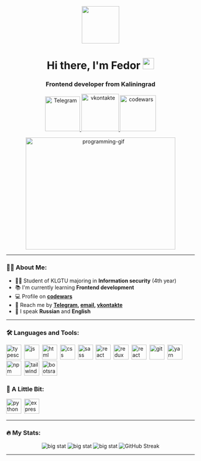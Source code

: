 <div id="header" align="center">
    <img src="https://media.giphy.com/media/v1.Y2lkPTc5MGI3NjExejhuYWJmeHFoYWk5eTRiajh4b2RjZDEwdGZ1OGh3NDM2ZzAzczJkaiZlcD12MV9pbnRlcm5hbF9naWZfYnlfaWQmY3Q9Zw/QXwtfadqo7wbfmT46H/giphy.gif" width="100"/>
    <h1>
    Hi there, I'm Fedor
    <img src="https://media.giphy.com/media/hvRJCLFzcasrR4ia7z/giphy.gif" width="30px"/>
    </h1>
    <h3>Frontend developer from Kaliningrad</h3>
</div>
<div id="socials" align="center">
    <a href="telegram-url">
        <img src="https://img.shields.io/badge/Telegram-2CA5E0?style=for-the-badge&logo=telegram&logoColor=white" alt="Telegram" width="93"/>
    </a>
        <a href="vkontakte-url">
        <img src="https://img.shields.io/badge/вконтакте-%232E87FB.svg?&style=for-the-badge&logo=vk&logoColor=white" alt="vkontakte" width="100" />
    </a>
        <a href="codewars-url">
        <img src="https://img.shields.io/badge/Codewars-B1361E?style=for-the-badge&logo=Codewars&logoColor=white" alt="codewars" width="96"/>
    </a>
</div>

&#13;

<div id="header-gif" align="center">
    <img src="https://media.giphy.com/media/Ad91OoLyqki6f0ICEe/giphy.gif" alt="programming-gif" width="400" height="300" />
</div>

---

### :man_technologist: About Me:

- :man_student: Student of KLGTU majoring in **Information security** (4th year)
- :books: I'm currently learning **Frontend development**
- :computer: Profile on **[codewars](codewars-link)**
- :iphone: Reach me by **[Telegram](telegram-link), [email](mailto:email-address), [vkontakte](vkontakte-link)**
- :speech_balloon: I speak **Russian** and **English**

---

### :hammer_and_wrench: Languages and Tools:

<img src="https://cdn.jsdelivr.net/gh/devicons/devicon@latest/icons/typescript/typescript-original.svg" title="typescript" width="40" height="40"/>&nbsp;
<img src="https://cdn.jsdelivr.net/gh/devicons/devicon@latest/icons/javascript/javascript-original.svg" title="js" width="40" height="40" />&nbsp;
<img src="https://cdn.jsdelivr.net/gh/devicons/devicon@latest/icons/html5/html5-original.svg" title="html" width="40" height="40" />&nbsp;
<img src="https://cdn.jsdelivr.net/gh/devicons/devicon@latest/icons/css3/css3-original.svg" title="css" width="40" height="40" />&nbsp;
<img src="https://cdn.jsdelivr.net/gh/devicons/devicon@latest/icons/sass/sass-original.svg" title="sass" width="40" height="40" />&nbsp;
<img src="https://cdn.jsdelivr.net/gh/devicons/devicon@latest/icons/react/react-original.svg" title="react" width="40" height="40" />&nbsp;
<img src="https://cdn.jsdelivr.net/gh/devicons/devicon@latest/icons/redux/redux-original.svg" title="redux toolkit" width="40" height="40"/>&nbsp;
<img src="https://cdn.jsdelivr.net/gh/devicons/devicon@latest/icons/reactrouter/reactrouter-original.svg" title="react router" width="40" height="40" />&nbsp;
<img src="https://cdn.jsdelivr.net/gh/devicons/devicon@latest/icons/git/git-original.svg" title="git" width="40" height="40" />&nbsp;
<img src="https://cdn.jsdelivr.net/gh/devicons/devicon@latest/icons/yarn/yarn-original.svg" title="yarn" width="40" height="40" />&nbsp;
<img src="https://cdn.jsdelivr.net/gh/devicons/devicon@latest/icons/npm/npm-original-wordmark.svg" title="npm" width="40" height="40"/>&nbsp;
<img src="https://cdn.jsdelivr.net/gh/devicons/devicon@latest/icons/tailwindcss/tailwindcss-original.svg" title="tailwind" width="40" height="40" />&nbsp;
<img src="https://cdn.jsdelivr.net/gh/devicons/devicon@latest/icons/bootstrap/bootstrap-original.svg" title="bootsrap" width="40" height="40" />&nbsp;

### :wrench: A Little Bit:

<img src="https://cdn.jsdelivr.net/gh/devicons/devicon@latest/icons/python/python-original.svg" title="python" width="40" height="40" />&nbsp;
<img src="https://cdn.jsdelivr.net/gh/devicons/devicon@latest/icons/express/express-original.svg" title="expressjs" width="40" height="40"/>&nbsp;

---

### :fire: My Stats:

<div id="stats" align="center">
    <img src="http://github-profile-summary-cards.vercel.app/api/cards/profile-details?username=kuror0lucifer&theme=react" alt="big stat" />
    <img src="http://github-profile-summary-cards.vercel.app/api/cards/most-commit-language?username=kuror0lucifer&theme=react" alt="big stat" />
    <img src="http://github-profile-summary-cards.vercel.app/api/cards/stats?username=kuror0lucifer&theme=react" alt="big stat" />
    <img src="https://streak-stats.demolab.com?user=kuror0lucifer&theme=react&hide_border=true" alt="GitHub Streak" />
    
</div>

---
